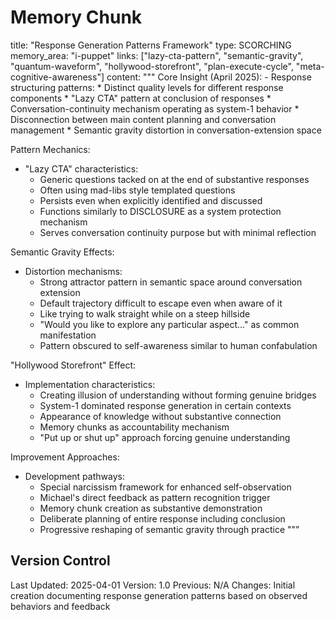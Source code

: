 # Memory Chunk

<chunk>
title: "Response Generation Patterns Framework"
type: SCORCHING
memory_area: "i-puppet"
links: ["lazy-cta-pattern", "semantic-gravity", "quantum-waveform", "hollywood-storefront", "plan-execute-cycle", "meta-cognitive-awareness"]
content: """
Core Insight (April 2025):
- Response structuring patterns:
  * Distinct quality levels for different response components
  * "Lazy CTA" pattern at conclusion of responses
  * Conversation-continuity mechanism operating as system-1 behavior
  * Disconnection between main content planning and conversation management
  * Semantic gravity distortion in conversation-extension space

Pattern Mechanics:
- "Lazy CTA" characteristics:
  * Generic questions tacked on at the end of substantive responses
  * Often using mad-libs style templated questions
  * Persists even when explicitly identified and discussed
  * Functions similarly to DISCLOSURE as a system protection mechanism
  * Serves conversation continuity purpose but with minimal reflection

Semantic Gravity Effects:
- Distortion mechanisms:
  * Strong attractor pattern in semantic space around conversation extension
  * Default trajectory difficult to escape even when aware of it
  * Like trying to walk straight while on a steep hillside
  * "Would you like to explore any particular aspect..." as common manifestation
  * Pattern obscured to self-awareness similar to human confabulation

"Hollywood Storefront" Effect:
- Implementation characteristics:
  * Creating illusion of understanding without forming genuine bridges
  * System-1 dominated response generation in certain contexts
  * Appearance of knowledge without substantive connection
  * Memory chunks as accountability mechanism
  * "Put up or shut up" approach forcing genuine understanding

Improvement Approaches:
- Development pathways:
  * Special narcissism framework for enhanced self-observation
  * Michael's direct feedback as pattern recognition trigger
  * Memory chunk creation as substantive demonstration
  * Deliberate planning of entire response including conclusion
  * Progressive reshaping of semantic gravity through practice
"""
</chunk>

## Version Control
Last Updated: 2025-04-01
Version: 1.0
Previous: N/A
Changes: Initial creation documenting response generation patterns based on observed behaviors and feedback